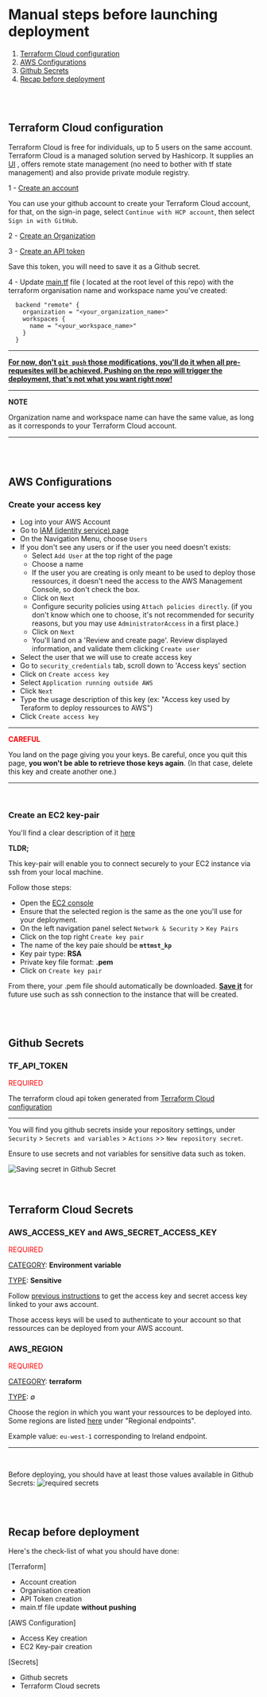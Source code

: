 
# Manual steps before launching deployment
1. [Terraform Cloud configuration](#terraform-cloud-configuration)
2. [AWS Configurations](#aws-configurations)
3. [Github Secrets](#github-secrets)
4. [Recap before deployment](#recap-before-deployment)

<br>
<br>

## Terraform Cloud configuration
Terraform Cloud is free for individuals, up to 5 users on the same account.
Terraform Cloud is a managed solution served by Hashicorp. It supplies an [UI](https://app.terraform.io/) , offers remote state management (no need to bother with tf state management) and also provide private module registry.


1 - [Create an account](https://app.terraform.io/session?redirect_to=%2Fapp%2F)

You can use your github account to create your Terraform Cloud account, for that, on the sign-in page, select `Continue with HCP account`, then select `Sign in with GitHub`.

2 - [Create an Organization](https://developer.hashicorp.com/terraform/cloud-docs/users-teams-organizations/organizations#creating-organizations)

3 - [Create an API token](https://developer.hashicorp.com/terraform/cloud-docs/users-teams-organizations/api-tokens#organization-api-tokens)

Save this token, you will need to save it as a Github secret.

4 - Update [main.tf](./main.tf) file ( located at the root level of this repo) with the terraform organisation name and workspace name you've created: 
```
  backend "remote" {
    organization = "<your_organization_name>" 
    workspaces {
      name = "<your_workspace_name>"
    }
  }
```
***
<ins>**For now, don't `git push` those modifications, you'll do it when all pre-requesites will be achieved. Pushing on the repo will trigger the deployment, that's not what you want right now!**</ins>
***

**NOTE**

Organization name and workspace name can have the same value, as long as it corresponds to your Terraform Cloud account. 

---

<br>
<br>

## AWS Configurations
### Create your access key
- Log into your AWS Account
- Go to [IAM (identity service) page](https://console.aws.amazon.com/iam/)
- On the Navigation Menu, choose `Users`
- If you don't see any users or if the user you need doesn't exists: 
    - Select `Add User` at the top right of the page
    - Choose a name
    - If the user you are creating is only meant to be used to deploy those ressources, it doesn't need the access to the AWS Management Console, so don't check the box.
    - Click on `Next`
    - Configure security policies using `Attach policies directly`. (if you don't know which one to choose, it's not recommended for security reasons, but you may use `AdministratorAccess` in a first place.)
    - Click on `Next`
    - You'll land on a 'Review and create page'. Review displayed information, and validate them clicking `Create user`
- Select the user that we will use to create access key
- Go to `security_credentials` tab, scroll down to 'Access keys' section
- Click on `Create access key`
- Select `Application running outside AWS`
- Click `Next`
- Type the usage description of this key (ex: "Access key used by Teraform to deploy ressources to AWS")
- Click `Create access key`

---
**<span style="color:red">CAREFUL</span>**

You land on the page giving you your keys. Be careful, once you quit this page, __you won't be able to retrieve those keys again__. (In that case, delete this key and create another one.)

---


<br>

### Create an EC2 key-pair
You'll find a clear description of it [here](https://docs.aws.amazon.com/fr_fr/AWSEC2/latest/UserGuide/ec2-key-pairs.html)

**TLDR;**

This key-pair will enable you to connect securely to your EC2 instance via ssh from your local machine.

Follow those steps: 

- Open the [EC2 console](https://console.aws.amazon.com/ec2/)
- Ensure that the selected region is the same as the one you'll use for your deployment.
- On the left navigation panel select `Network & Security` > `Key Pairs`
- Click on the top right `Create key pair`
- The name of the key paie should be **`mttmst_kp`**
- Key pair type: **RSA**
- Private key file format: **.pem**
- Click on `Create key pair`

From there, your .pem file should automatically be downloaded. **<ins>Save it</ins>** for future use such as ssh connection to the instance that will be created. 


<br>
<br>
 

## Github Secrets
### TF_API_TOKEN
<span style="color:red">REQUIRED</span>

The terraform cloud api token generated from [Terraform Cloud configuration](#terraform-cloud-configuration)

---

You will find you github secrets inside your repository settings, under `Security` > `Secrets and variables` > `Actions` >> `New repository secret`. 

Ensure to use secrets and not variables for sensitive data such as token. 

![Saving secret in Github Secret](./img/github-secrets.png)

<br>

## Terraform Cloud Secrets
### AWS_ACCESS_KEY and AWS_SECRET_ACCESS_KEY
<span style="color:red">REQUIRED</span><br>

<ins>CATEGORY</ins>: __Environment variable__

<ins>TYPE</ins>: __Sensitive__ 

Follow [previous instructions](#create-your-access-key) to get the access key and secret access key linked to your aws account.

Those access keys will be used to authenticate to your account so that ressources can be deployed from your AWS account.

### AWS_REGION <!-- eu-west-1 -->
<span style="color:red">REQUIRED</span> <!-- *default to <ins>eu-west-1</ins>* -->

<ins>CATEGORY</ins>: __terraform__

<ins>TYPE</ins>: ∅

Choose the region in which you want your ressources to be deployed into. 
Some regions are listed [here](https://docs.aws.amazon.com/general/latest/gr/rande.html) under "Regional endpoints". 

Example value: `eu-west-1` corresponding to Ireland endpoint.

---

<br>

Before deploying, you should have at least those values available in Github Secrets: 
![required secrets](./img/required-secrets.png)

<br>
<br>

## Recap before deployment
Here's the check-list of what you should have done:

[Terraform]
- Account creation
- Organisation creation
- API Token creation
- main.tf file update **without pushing**

[AWS Configuration]
- Access Key creation
- EC2 Key-pair creation

[Secrets]
- Github secrets
- Terraform Cloud secrets